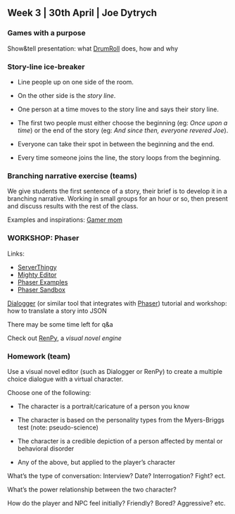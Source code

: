 ## Week 3 | 30th April | Joe Dytrych

### Games with a purpose

Show&tell presentation: what [DrumRoll](http://drumrollhq.com/) does, how and why

### Story-line ice-breaker

* Line people up on one side of the room.

* On the other side is the *story line*.

* One person at a time moves to the story line and says their story line.

* The first two people must either choose the beginning (eg: *Once upon a time*) or the end of the story (eg: *And since then, everyone revered Joe*).

* Everyone can take their spot in between the beginning and the end.

* Every time someone joins the line, the story loops from the beginning.

### Branching narrative exercise (teams)

We give students the first sentence of a story, their brief is to develop it in a branching narrative. Working in small groups for an hour or so, then present and discuss results with the rest of the class.

Examples and inspirations: [Gamer mom](http://adventure.gamism.org/gamer_mom/)

### WORKSHOP: Phaser

Links:
- [ServerThingy](https://github.com/DecodedCo/server-thingy/releases)
- [Mighty Editor](http://mightyfingers.com/)
- [Phaser Examples](http://phaser.io/examples)
- [Phaser Sandbox](http://phaser.io/sandbox)

[Dialogger](http://j.dytry.ch/stuff/dialogger) (or similar tool that integrates with [Phaser](https://phaser.io/learn)) tutorial and workshop: how to translate a story into JSON

There may be some time left for q&a

Check out [RenPy](http://www.renpy.org), a *visual novel engine*

### Homework (team)

Use a visual novel editor (such as Dialogger or RenPy) to create a multiple choice dialogue with a virtual character.

Choose one of the following:

* The character is a portrait/caricature of a person you know

* The character is based on the personality types from the Myers-Briggs test (note: pseudo-science)

* The character is a credible depiction of a person affected by mental or behavioral disorder

* Any of the above, but applied to the player’s character

What’s the type of conversation: Interview? Date? Interrogation? Fight? ect.

What’s the power relationship between the two character?

How do the player and NPC feel initially? Friendly? Bored? Aggressive? etc.
